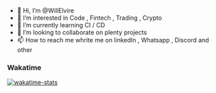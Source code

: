 - 👋 Hi, I’m @WillElvire
- 👀 I’m interested in Code , Fintech , Trading , Crypto
- 🌱 I’m currently learning  CI / CD 
- 💞️ I’m looking to collaborate on plenty projects
- 📫 How to reach me whrite me on linkedIn , Whatsapp , Discord and other

### Wakatime
[![wakatime-stats](https://wakatime.com/share/@a4f08733-672f-4779-8f49-7b5eb8d944e5/f7664392-c77e-40d8-b74e-da96cba13688.svg)]( https://wakatime.com/)
<!---
WillElvire/WillElvire is a ✨ special ✨ repository because its `README.md` (this file) appears on your GitHub profile.
You can click the Preview link to take a look at your changes.
--->
